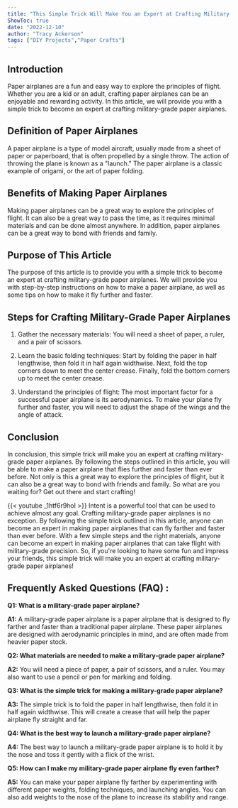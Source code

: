 ```yaml
---
title: "This Simple Trick Will Make You an Expert at Crafting Military-Grade Paper Airplanes!"
ShowToc: true 
date: "2022-12-10"
author: "Tracy Ackerson" 
tags: ["DIY Projects","Paper Crafts"]
---
```

## Introduction 

Paper airplanes are a fun and easy way to explore the principles of flight. Whether you are a kid or an adult, crafting paper airplanes can be an enjoyable and rewarding activity. In this article, we will provide you with a simple trick to become an expert at crafting military-grade paper airplanes.

## Definition of Paper Airplanes

A paper airplane is a type of model aircraft, usually made from a sheet of paper or paperboard, that is often propelled by a single throw. The action of throwing the plane is known as a "launch." The paper airplane is a classic example of origami, or the art of paper folding.

## Benefits of Making Paper Airplanes

Making paper airplanes can be a great way to explore the principles of flight. It can also be a great way to pass the time, as it requires minimal materials and can be done almost anywhere. In addition, paper airplanes can be a great way to bond with friends and family.

## Purpose of This Article

The purpose of this article is to provide you with a simple trick to become an expert at crafting military-grade paper airplanes. We will provide you with step-by-step instructions on how to make a paper airplane, as well as some tips on how to make it fly further and faster.

## Steps for Crafting Military-Grade Paper Airplanes

1. Gather the necessary materials: You will need a sheet of paper, a ruler, and a pair of scissors.

2. Learn the basic folding techniques: Start by folding the paper in half lengthwise, then fold it in half again widthwise. Next, fold the top corners down to meet the center crease. Finally, fold the bottom corners up to meet the center crease.

3. Understand the principles of flight: The most important factor for a successful paper airplane is its aerodynamics. To make your plane fly further and faster, you will need to adjust the shape of the wings and the angle of attack.

## Conclusion

In conclusion, this simple trick will make you an expert at crafting military-grade paper airplanes. By following the steps outlined in this article, you will be able to make a paper airplane that flies further and faster than ever before. Not only is this a great way to explore the principles of flight, but it can also be a great way to bond with friends and family. So what are you waiting for? Get out there and start crafting!

{{< youtube _1htf6r9hoI >}} 
Intent is a powerful tool that can be used to achieve almost any goal. Crafting military-grade paper airplanes is no exception. By following the simple trick outlined in this article, anyone can become an expert in making paper airplanes that can fly farther and faster than ever before. With a few simple steps and the right materials, anyone can become an expert in making paper airplanes that can take flight with military-grade precision. So, if you're looking to have some fun and impress your friends, this simple trick will make you an expert at crafting military-grade paper airplanes!

## Frequently Asked Questions (FAQ) :
**Q1: What is a military-grade paper airplane?**

**A1:** A military-grade paper airplane is a paper airplane that is designed to fly farther and faster than a traditional paper airplane. These paper airplanes are designed with aerodynamic principles in mind, and are often made from heavier paper stock.

**Q2: What materials are needed to make a military-grade paper airplane?**

**A2:** You will need a piece of paper, a pair of scissors, and a ruler. You may also want to use a pencil or pen for marking and folding.

**Q3: What is the simple trick for making a military-grade paper airplane?**

**A3:** The simple trick is to fold the paper in half lengthwise, then fold it in half again widthwise. This will create a crease that will help the paper airplane fly straight and far.

**Q4: What is the best way to launch a military-grade paper airplane?**

**A4:** The best way to launch a military-grade paper airplane is to hold it by the nose and toss it gently with a flick of the wrist.

**Q5: How can I make my military-grade paper airplane fly even farther?**

**A5:** You can make your paper airplane fly farther by experimenting with different paper weights, folding techniques, and launching angles. You can also add weights to the nose of the plane to increase its stability and range.






